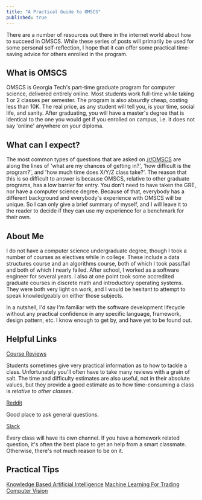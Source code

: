 ```yaml
---
title: "A Practical Guide to OMSCS"
published: true
---
```


There are a number of resources out there in the internet world about how to succeed in OMSCS. While these series of posts will primarily be used for some personal self-reflection, I hope that it can offer some practical time-saving advice for others enrolled in the program.

## What is OMSCS ##
OMSCS is Georgia Tech's part-time graduate program for computer science, delivered entirely online. Most students work full-time while taking 1 or 2 classes per semester. The program is also absurdly cheap, costing less than 10K. The real price, as any student will tell you, is your time, social life, and sanity. After graduating, you will have a master's degree that is identical to the one you would get if you enrolled on campus, i.e. it does not say 'online' anywhere on your diploma.

## What can I expect? ##
The most common types of questions that are asked on [/r/OMSCS](https://www.reddit.com/r/OMSCS/) are along the lines of 'what are my chances of getting in?', 'how difficult is the program?', and 'how much time does X/Y/Z class take?'.  The reason that this is so difficult to answer is because OMSCS, relative to other graduate programs, has a low barrier for entry. You don't need to have taken the GRE, nor have a computer science degree. Because of that, everybody has a different background and everybody's experience with OMSCS will be unique. So I can only give a brief summary of myself, and I will leave it to the reader to decide if they can use my experience for a benchmark for their own. 

## About Me ##
I do not have a computer science undergraduate degree, though I took a number of courses as electives while in college. These include a data structures course and an algorithms course, both of which I took pass/fail and both of which I nearly failed. After school, I worked as a software engineer for several years. I also at one point took some accredited graduate courses in discrete math and introductory operating systems. They were both very light on work, and I would be hesitant to attempt to speak knowledgeably on either those subjects. 

In a nutshell, I'd say I'm familiar with the software development lifecycle without any practical confidence in any specific language, framework, design pattern, etc. I know enough to get by, and have yet to be found out.

## Helpful Links ##
[Course Reviews](https://omscentral.com/)

Students sometimes give very practical information as to how to tackle a class. Unfortunately you'll often have to take many reviews with a grain of salt. The time and difficulty estimates are also useful, not in their absolute values, but they provide a good estimate as to how time-consuming a class is *relative to other classes*.

[Reddit](https://www.reddit.com/r/OMSCS/)

Good place to ask general questions.

[Slack](https://omscs-study.slack.com)

Every class will have its own channel. If you have a homework related question, it's often the best place to get an help from a smart classmate. Otherwise, there's not much reason to be on it.

## Practical Tips ##
[Knowledge Based Artificial Intelligence](https://jonathanlao.github.io/2020/04/24/omscs-kbai/)
[Machine Learning For Trading](https://jonathanlao.github.io/2020/04/25/omscs-ml4t/)
[Computer Vision](https://jonathanlao.github.io/2020/04/28/omscs-cv/)